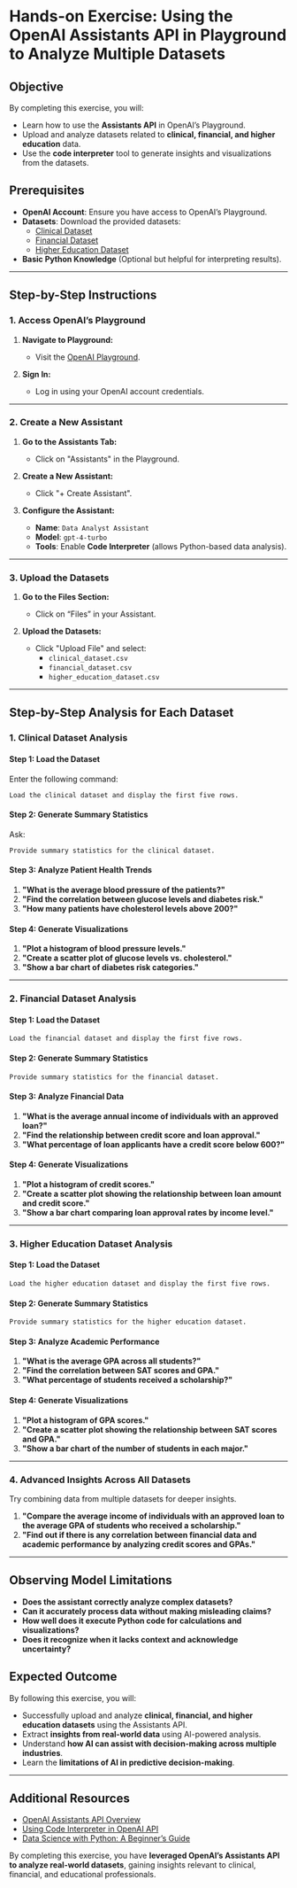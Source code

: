 # Hands-on Exercise: Using the OpenAI Assistants API in Playground to Analyze Multiple Datasets

## Objective
By completing this exercise, you will:
- Learn how to use the **Assistants API** in OpenAI’s Playground.
- Upload and analyze datasets related to **clinical, financial, and higher education** data.
- Use the **code interpreter** tool to generate insights and visualizations from the datasets.

## Prerequisites
- **OpenAI Account**: Ensure you have access to OpenAI’s Playground.
- **Datasets**: Download the provided datasets:
  - [Clinical Dataset](sandbox:/mnt/data/clinical_dataset.csv)
  - [Financial Dataset](sandbox:/mnt/data/financial_dataset.csv)
  - [Higher Education Dataset](sandbox:/mnt/data/higher_education_dataset.csv)
- **Basic Python Knowledge** (Optional but helpful for interpreting results).

---

## Step-by-Step Instructions

### 1. Access OpenAI’s Playground

1. **Navigate to Playground:**
   - Visit the [OpenAI Playground](https://platform.openai.com/playground).

2. **Sign In:**
   - Log in using your OpenAI account credentials.

---

### 2. Create a New Assistant

1. **Go to the Assistants Tab:**
   - Click on "Assistants" in the Playground.

2. **Create a New Assistant:**
   - Click "+ Create Assistant".

3. **Configure the Assistant:**
   - **Name**: `Data Analyst Assistant`
   - **Model**: `gpt-4-turbo`
   - **Tools**: Enable **Code Interpreter** (allows Python-based data analysis).

---

### 3. Upload the Datasets

1. **Go to the Files Section:**
   - Click on “Files” in your Assistant.

2. **Upload the Datasets:**
   - Click "Upload File" and select:
     - `clinical_dataset.csv`
     - `financial_dataset.csv`
     - `higher_education_dataset.csv`

---

## **Step-by-Step Analysis for Each Dataset**

### **1. Clinical Dataset Analysis**

#### **Step 1: Load the Dataset**
Enter the following command:
```
Load the clinical dataset and display the first five rows.
```

#### **Step 2: Generate Summary Statistics**
Ask:
```
Provide summary statistics for the clinical dataset.
```

#### **Step 3: Analyze Patient Health Trends**
1. **"What is the average blood pressure of the patients?"**
2. **"Find the correlation between glucose levels and diabetes risk."**
3. **"How many patients have cholesterol levels above 200?"**

#### **Step 4: Generate Visualizations**
1. **"Plot a histogram of blood pressure levels."**
2. **"Create a scatter plot of glucose levels vs. cholesterol."**
3. **"Show a bar chart of diabetes risk categories."**

---

### **2. Financial Dataset Analysis**

#### **Step 1: Load the Dataset**
```
Load the financial dataset and display the first five rows.
```

#### **Step 2: Generate Summary Statistics**
```
Provide summary statistics for the financial dataset.
```

#### **Step 3: Analyze Financial Data**
1. **"What is the average annual income of individuals with an approved loan?"**
2. **"Find the relationship between credit score and loan approval."**
3. **"What percentage of loan applicants have a credit score below 600?"**

#### **Step 4: Generate Visualizations**
1. **"Plot a histogram of credit scores."**
2. **"Create a scatter plot showing the relationship between loan amount and credit score."**
3. **"Show a bar chart comparing loan approval rates by income level."**

---

### **3. Higher Education Dataset Analysis**

#### **Step 1: Load the Dataset**
```
Load the higher education dataset and display the first five rows.
```

#### **Step 2: Generate Summary Statistics**
```
Provide summary statistics for the higher education dataset.
```

#### **Step 3: Analyze Academic Performance**
1. **"What is the average GPA across all students?"**
2. **"Find the correlation between SAT scores and GPA."**
3. **"What percentage of students received a scholarship?"**

#### **Step 4: Generate Visualizations**
1. **"Plot a histogram of GPA scores."**
2. **"Create a scatter plot showing the relationship between SAT scores and GPA."**
3. **"Show a bar chart of the number of students in each major."**

---

### **4. Advanced Insights Across All Datasets**

Try combining data from multiple datasets for deeper insights.

1. **"Compare the average income of individuals with an approved loan to the average GPA of students who received a scholarship."**
2. **"Find out if there is any correlation between financial data and academic performance by analyzing credit scores and GPAs."**

---

## **Observing Model Limitations**
- **Does the assistant correctly analyze complex datasets?**  
- **Can it accurately process data without making misleading claims?**  
- **How well does it execute Python code for calculations and visualizations?**  
- **Does it recognize when it lacks context and acknowledge uncertainty?**  

## Expected Outcome
By following this exercise, you will:
- Successfully upload and analyze **clinical, financial, and higher education datasets** using the Assistants API.
- Extract **insights from real-world data** using AI-powered analysis.
- Understand **how AI can assist with decision-making across multiple industries**.
- Learn the **limitations of AI in predictive decision-making**.

---

## Additional Resources
- [OpenAI Assistants API Overview](https://platform.openai.com/docs/assistants/overview)
- [Using Code Interpreter in OpenAI API](https://platform.openai.com/docs/assistants/tools)
- [Data Science with Python: A Beginner’s Guide](https://realpython.com/python-data-science/)

By completing this exercise, you have **leveraged OpenAI’s Assistants API to analyze real-world datasets**, gaining insights relevant to clinical, financial, and educational professionals.
